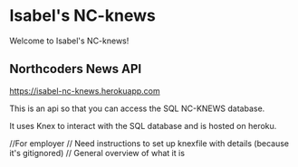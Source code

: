 # Isabel's NC-knews

Welcome to Isabel's NC-knews!

## Northcoders News API

https://isabel-nc-knews.herokuapp.com

This is an api so that you can access the SQL NC-KNEWS database.

It uses Knex to interact with the SQL database and is hosted on heroku.

//For employer
// Need instructions to set up knexfile with details (because it's gitignored)
// General overview of what it is
